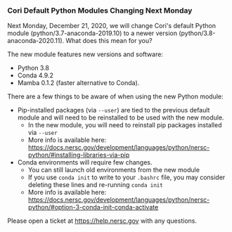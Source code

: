 ### Cori Default Python Modules Changing Next Monday 

Next Monday, December 21, 2020, we will change Cori's default Python module 
(python/3.7-anaconda-2019.10) to a newer version (python/3.8-anaconda-2020.11). 
What does this mean for you?

The new module features new versions and software: 
- Python 3.8
- Conda 4.9.2
- Mamba 0.1.2 (faster alternative to Conda).

There are a few things to be aware of when using the new Python module:
- Pip-installed packages (via `--user`) are tied to the previous default module 
and will need to be reinstalled to be used with the new module.
    - In the new module, you will need to reinstall pip packages installed via 
      `--user`
    - More info is available here: <https://docs.nersc.gov/development/languages/python/nersc-python/#installing-libraries-via-pip>
- Conda environments will require few changes.
    - You can still launch old environments from the new module
    - If you use `conda init` to write to your `.bashrc` file, you may consider 
deleting these lines and re-running `conda init`
    - More info is available here: <https://docs.nersc.gov/development/languages/python/nersc-python/#option-3-conda-init-conda-activate>

Please open a ticket at <https://help.nersc.gov> with any questions.
